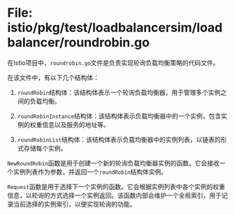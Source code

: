 # File: istio/pkg/test/loadbalancersim/loadbalancer/roundrobin.go

在Istio项目中，`roundrobin.go`文件是负责实现轮询负载均衡策略的代码文件。

在该文件中，有以下几个结构体：

1. `roundRobin`结构体：该结构体表示一个轮询负载均衡器，用于管理多个实例之间的负载均衡。

2. `roundRobinInstance`结构体：该结构体表示负载均衡器中的一个实例，包含实例的权重信息以及服务的地址等。

3. `roundRobinList`结构体：该结构体表示负载均衡器中的实例列表，以链表的形式存储每个实例。

`NewRoundRobin`函数是用于创建一个新的轮询负载均衡器实例的函数。它会接收一个实例列表作为参数，并返回一个`roundRobin`结构体实例。

`Request`函数是用于选择下一个实例的函数。它会根据实例列表中各个实例的权重信息，以轮询的方式选择一个实例返回。该函数内部会维护一个全局索引，用于记录当前选择的实例索引，以便实现轮询的功能。

